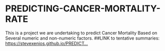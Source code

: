 # PREDICTING-CANCER-MORTALITY-RATE
This is a project we are undertaking to predict Cancer Mortality Based on Several numeric and non-numeric factors. 
##LINK to tentative summaries: https://stevexenios.github.io/PREDICT…
